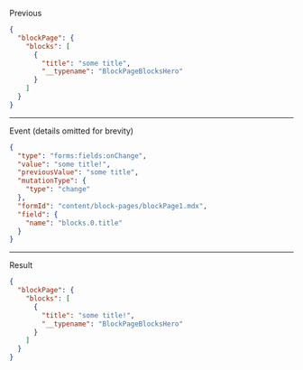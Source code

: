 Previous
```json
{
  "blockPage": {
    "blocks": [
      {
        "title": "some title",
        "__typename": "BlockPageBlocksHero"
      }
    ]
  }
}
```
---

Event (details omitted for brevity)
```json
{
  "type": "forms:fields:onChange",
  "value": "some title!",
  "previousValue": "some title",
  "mutationType": {
    "type": "change"
  },
  "formId": "content/block-pages/blockPage1.mdx",
  "field": {
    "name": "blocks.0.title"
  }
}
```
---

Result
```json
{
  "blockPage": {
    "blocks": [
      {
        "title": "some title!",
        "__typename": "BlockPageBlocksHero"
      }
    ]
  }
}
```